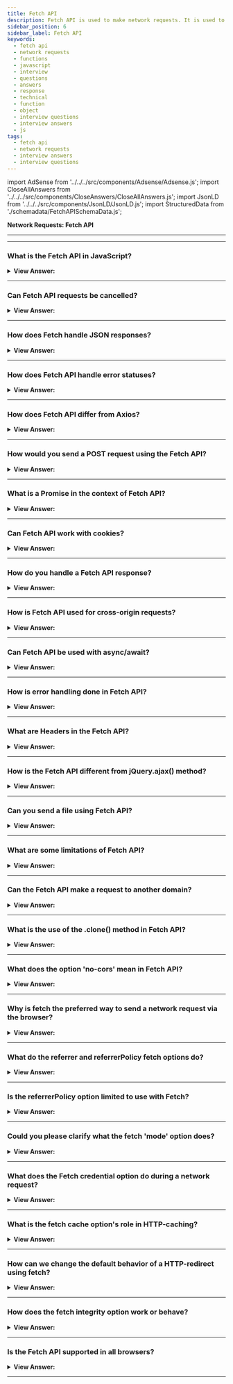 ```yaml
---
title: Fetch API
description: Fetch API is used to make network requests. It is used to make GET, POST, PUT, DELETE, and PATCH network requests. JavaScript Frontend Phone Interview Questions
sidebar_position: 6
sidebar_label: Fetch API
keywords:
  - fetch api
  - network requests
  - functions
  - javascript
  - interview
  - questions
  - answers
  - response
  - technical
  - function
  - object
  - interview questions
  - interview answers
  - js
tags:
  - fetch api
  - network requests
  - interview answers
  - interview questions
---
```


import AdSense from '../../../src/components/Adsense/Adsense.js';
import CloseAllAnswers from '../../../src/components/CloseAnswers/CloseAllAnswers.js';
import JsonLD from '../../../src/components/JsonLD/JsonLD.js';
import StructuredData from './schemadata/FetchAPISchemaData.js';

<JsonLD data={StructuredData} />

<head>
  <title>Fetch API | JavaScript Frontend Phone Interview Questions</title>
</head>

**Network Requests: Fetch API**

---

<AdSense />

---

<CloseAllAnswers />

### What is the Fetch API in JavaScript?

<details>
  <summary><strong>View Answer:</strong></summary>
  <div>
  <div><strong>Interview Response:</strong> Fetch API is a modern interface that provides a powerful and flexible feature to fetch resources asynchronously over the network, like XMLHttpRequest, but with a more powerful and flexible feature set.
  </div>
  </div>
</details>

---

### Can Fetch API requests be cancelled?

<details>
  <summary><strong>View Answer:</strong></summary>
  <div>
  <div><strong>Interview Response:</strong> Yes, using the AbortController API. You signal a fetch request to cancel by calling the abort() method.
  </div>
  </div>
</details>

---

### How does Fetch handle JSON responses?

<details>
  <summary><strong>View Answer:</strong></summary>
  <div>
  <div><strong>Interview Response:</strong> The Fetch API provides the `.json()` method on the Response object to handle JSON responses. This method returns a Promise that resolves to the JSON object once it is parsed.
  </div><br />
  <div><strong className="codeExample">Code Example:</strong><br /><br />

  <div></div>

Here's a simple example of how you might use the Fetch API to handle JSON responses.

```javascript
// fetch data from some API endpoint
fetch('https://api.example.com/data')
  .then(response => {
    // Check if the response is okay
    if (!response.ok) {
      throw new Error('Network response was not ok');
    }
    // parse the result as JSON
    return response.json();
  })
  .then(data => {
    // handle the JSON data here
    console.log(data);
  })
  .catch(error => {
    // handle any errors here
    console.error('There has been a problem with your fetch operation:', error);
  });
```

  </div>
  </div>
</details>

---

### How does Fetch API handle error statuses?

<details>
  <summary><strong>View Answer:</strong></summary>
  <div>
  <div><strong>Interview Response:</strong> The Fetch API treats HTTP error statuses (400-599) as successful promises, returning a Response object. To handle these errors, we manually check response.ok or status codes in your .then() chain.
  </div><br />
  <div><strong className="codeExample">Code Example:</strong><br /><br />

  <div></div>

```js
fetch('https://api.example.com/data')
    .then(response => {
        if (!response.ok) { // check if response is ok
            throw new Error(`HTTP error! status: ${response.status}`);
        }
        // proceed with the response if it's okay
        return response.json();
    })
    .then(data => {
        console.log(data);
    })
    .catch(error => {
        console.log('There was a problem with the fetch operation: ' + error.message);
    });

```

  </div>
  </div>
</details>

---

### How does Fetch API differ from Axios?

<details>
  <summary><strong>View Answer:</strong></summary>
  <div>
  <div><strong>Interview Response:</strong> Axios automatically transforms JSON data, handles error statuses as rejected promises, and supports request and response interceptors. Fetch requires manual handling for these tasks, but is a built-in browser API.</div><br />
  <div><strong className="codeExample">Here is a table that summarizes the key differences between Fetch API and Axios:</strong><br /><br />

  <div></div>

| Feature | Fetch API | Axios |
|---|---|---|
| Native or third-party library | Native JavaScript API | Third-party library |
| Ease of use | Simpler to use | More complex to use |
| Features | Fewer features | More features and flexibility |

  </div>
  </div>
</details>

---

### How would you send a POST request using the Fetch API?

<details>
  <summary><strong>View Answer:</strong></summary>
  <div>
  <div><strong>Interview Response:</strong> By using the Fetch API's fetch function with the URL, and an options object specifying method: 'POST' and body: JSON.stringify(data), where data is your payload.
  </div><br />
  <div><strong className="codeExample">Code Example:</strong><br /><br />

  <div></div>

Here's a simple example of sending a POST request with Fetch API.

```js
fetch('https://api.example.com/data', {
  method: 'POST',
  headers: {
    'Content-Type': 'application/json'
  },
  body: JSON.stringify({
    key1: 'value1',
    key2: 'value2'
  })
})
.then(response => response.json())
.then(data => console.log(data))
.catch((error) => console.error('Error:', error));
```

This script sends a JSON payload to the specified URL and logs the response or any error that occurs.

  </div>
  </div>
</details>

---

### What is a Promise in the context of Fetch API?

<details>
  <summary><strong>View Answer:</strong></summary>
  <div>
  <div><strong>Interview Response:</strong> A Promise is an object representing the eventual completion or failure of an asynchronous operation. Fetch returns a Promise.
  </div><br />
  <div><strong className="codeExample">Code Example:</strong><br /><br />

  <div></div>

```js
// Fetch data from an API
fetch('https://api.example.com/data')
    .then(response => {
        // The fetch() Promise resolved and we received a response object
        if (!response.ok) {
            throw new Error('Network response was not ok');
        }

        // This is another Promise for the response body that we return here
        return response.json();
    })
    .then(data => {
        // The response.json() Promise resolved and we have the actual data
        console.log(data);
    })
    .catch(error => {
        // Any thrown errors or rejected Promises end up here
        console.error('There has been a problem with your fetch operation: ', error);
    });
```

  </div>
  </div>
</details>

---

### Can Fetch API work with cookies?

<details>
  <summary><strong>View Answer:</strong></summary>
  <div>
  <div><strong>Interview Response:</strong> Yes, Fetch API can work with cookies. To include cookies in requests, use the `credentials` option set to `include` or `same-origin`, depending on the cross-origin policy.
  </div><br />
  <div><strong className="codeExample">Code Example:</strong><br /><br />

  <div></div>

Here's a basic example of how to use the Fetch API with cookies:

```javascript
fetch('https://example.com', {
  method: 'GET',
  credentials: 'include'  // for cross-origin requests
})
.then(response => response.json())
.then(data => console.log(data))
.catch(error => console.log('Error:', error));
```

In this example, `'include'` is used so that cookies will be included on the request even when doing a cross-origin request. If you're only making same-origin requests, you can use `'same-origin'`.

  </div>
  </div>
</details>

---

### How do you handle a Fetch API response?

<details>
  <summary><strong>View Answer:</strong></summary>
  <div>
  <div><strong>Interview Response:</strong> To handle a Fetch API response, chain .then() to parse the response, typically with .json(), then another .then() to process the data. Use .catch() to handle errors.
  </div><br />
  <div><strong className="codeExample">Code Example:</strong><br /><br />

  <div></div>

```js
fetch('url')
.then(response => response.json())
.then(data => console.log(data))
.catch(error => console.log('Error:', error));

```

  </div>
  </div>
</details>

---

### How is Fetch API used for cross-origin requests?

<details>
  <summary><strong>View Answer:</strong></summary>
  <div>
  <div><strong>Interview Response:</strong> Fetch API makes cross-origin requests by default, but the server must allow it using CORS headers. To include cookies in cross-origin requests, set `credentials: 'include'` in options.
  </div><br />
  <div><strong className="codeExample">Code Example:</strong><br /><br />

  <div></div>

```js
fetch('<https://example.com>', {
  method: 'GET',
  credentials: 'include'  // include cookies
})
```

  </div>
  </div>
</details>

---

### Can Fetch API be used with async/await?

<details>
  <summary><strong>View Answer:</strong></summary>
  <div>
  <div><strong>Interview Response:</strong> Yes, since fetch returns a promise, it can be used with async/await for more readable asynchronous code.
  </div><br />
  <div><strong className="codeExample">Code Example:</strong> 3.5<br /><br />

  <div></div>

```js
async function fetchData() {
  try {
    const response = await fetch('https://api.example.com/data');
    
    if (!response.ok) {
      throw new Error('Network response was not ok');
    }
    
    const data = await response.json();
    console.log(data);
  } catch (error) {
    console.error('There has been a problem with your fetch operation:', error);
  }
}

fetchData();
```

  </div>
  </div>
</details>

---

### How is error handling done in Fetch API?

<details>
  <summary><strong>View Answer:</strong></summary>
  <div>
  <div><strong>Interview Response:</strong> In Fetch API, you can use .catch() for network errors. For HTTP errors, manually check Response.ok or Response.status in .then(), because Fetch treats these as successful promises.
  </div>
  </div>
</details>

---

### What are Headers in the Fetch API?

<details>
  <summary><strong>View Answer:</strong></summary>
  <div>
  <div><strong>Interview Response:</strong> The Headers interface allows you to perform various actions on HTTP request and response headers. It's used in fetch to set request metadata.
  </div><br />
  <div><strong className="codeExample">Code Example:</strong><br /><br />

  <div></div>

Simple Header Interface Example:

```js
const headers = new Headers();
headers.set('Content-Type', 'application/json');
headers.get('Content-Type'); // 'application/json'
```

Here's an example code snippet that demonstrates the use of headers in the Fetch API:

```js
// Create a new Fetch request with custom headers
const url = 'https://api.example.com/data';
const headers = new Headers();
headers.append('Content-Type', 'application/json');
headers.append('Authorization', 'Bearer your-token-goes-here');

fetch(url, {
  method: 'GET',
  headers: headers
})
  .then(response => response.json())
  .then(data => {
    // Handle the response data
    console.log(data);
  })
  .catch(error => {
    // Handle any errors
    console.error(error);
  });
```

  </div>
  </div>
</details>

---

### How is the Fetch API different from jQuery.ajax() method?

<details>
  <summary><strong>View Answer:</strong></summary>
  <div>
  <div><strong>Interview Response:</strong> Fetch is built into the JavaScript language, whereas jQuery.ajax() is a part of the jQuery library. Fetch returns Promises, while jQuery uses callbacks.
  </div><br />
  <div><strong className="codeExample">Code Example:</strong><br /><br />

  <div></div>

Using the Fetch API:

```javascript
fetch('https://api.example.com/data')
  .then(response => response.json())
  .then(data => {
    // Handle the response data
    console.log(data);
  })
  .catch(error => {
    // Handle any errors
    console.error(error);
  });
```

Using the jQuery.ajax() method:

```javascript
$.ajax({
  url: 'https://api.example.com/data',
  method: 'GET',
  dataType: 'json',
  success: function(data) {
    // Handle the response data
    console.log(data);
  },
  error: function(error) {
    // Handle any errors
    console.error(error);
  }
});
```

The Fetch API provides a more modern and standardized approach to making HTTP requests, while `jQuery.ajax()` is a jQuery-specific method that includes additional features and compatibility for older browsers.

---

:::note
It's worth noting that the Fetch API is supported by most modern browsers natively, whereas using `jQuery.ajax()` requires including the jQuery library in your project. If you're already using jQuery in your project and require its additional features, using `jQuery.ajax()` can be a suitable choice. However, if you're working with modern browsers and want a more lightweight solution, the Fetch API is a good option.
:::

  </div>
  </div>
</details>

---

### Can you send a file using Fetch API?

<details>
  <summary><strong>View Answer:</strong></summary>
  <div>
  <div><strong>Interview Response:</strong> Yes, you can send a file using Fetch API. This is typically done using FormData to append the file to the request body, and setting the method to 'POST'.
  </div><br />
  <div><strong className="codeExample">Code Example:</strong><br /><br />

  <div></div>

Here's an example of sending a file using Fetch API:

```javascript
let formData = new FormData();
formData.append('file', document.querySelector('input[type=file]').files[0]);

fetch('https://example.com', {
  method: 'POST',
  body: formData
})
.then(response => console.log('Success:', response))
.catch(error => console.error('Error:', error));
```

In this example, an input element with type 'file' is expected in your HTML. The selected file is appended to the `formData` object, which is then sent in the body of the POST request.

  </div>
  </div>
</details>

---

### What are some limitations of Fetch API?

<details>
  <summary><strong>View Answer:</strong></summary>
  <div>
  <div><strong>Interview Response:</strong> Fetch API doesn't send or receive cookies by default and doesn't reject the promise on HTTP error status. Also, it's not supported in Internet Explorer.
  </div>
  </div>
</details>

---

### Can the Fetch API make a request to another domain?

<details>
  <summary><strong>View Answer:</strong></summary>
  <div>
  <div><strong>Interview Response:</strong> Yes, Fetch can make cross-origin requests but requires the server to opt-in using CORS headers due to the same-origin policy.
  </div><br />
  <div><strong className="codeExample">Code Example:</strong><br /><br />

  <div></div>

```js
fetch('https://api.another.com/data')
  .then(response => response.json())
  .then(data => {
    // Handle the response data
    console.log(data);
  })
  .catch(error => {
    // Handle any errors
    console.error(error);
  });
```

It's important to ensure that you have the necessary permissions and comply with the CORS policy of the domain you're making the request to.

  </div>
  </div>
</details>

---

### What is the use of the .clone() method in Fetch API?

<details>
  <summary><strong>View Answer:</strong></summary>
  <div>
  <div><strong>Interview Response:</strong> The `.clone()` method in Fetch API allows you to create a duplicate of a `Response` or `Request` object. This is useful because these objects are streams and can only be read once.
  </div><br />
  <div><strong className="codeExample">Code Example:</strong><br /><br />

  <div></div>

Here's an example of using `.clone()` method in Fetch API:

```javascript
fetch('https://example.com')
.then(response => {
  const clonedResponse = response.clone();
  
  // use original response for JSON parsing
  response.json()
  .then(data => console.log(data));
  
  // use cloned response for text parsing
  clonedResponse.text()
  .then(text => console.log(text));
})
.catch(error => console.log('Error:', error));
```

In this example, we make a fetch request and then clone the response. The original response is used to parse JSON data, and the cloned response is used to parse the response as text.

  </div>
  </div>
</details>

---

### What does the option 'no-cors' mean in Fetch API?

<details>
  <summary><strong>View Answer:</strong></summary>
  <div>
  <div><strong>Interview Response:</strong> The option 'no-cors' is used for requests to a different domain where you don’t have control over the server and it doesn’t support CORS.
  </div><br />
  <div><strong className="codeExample">Code Example:</strong><br /><br />

  <div></div>

```js
const result = await fetch('https://api.example.org', {
  method: 'POST',
  mode: 'no-cors', // mode set to 'no-cors'
  headers: {
    'Content-Type': 'application/json',
  },
  body: JSON.stringify({ foo: 'bar' }),
});
```

  </div>
  </div>
</details>

---

### Why is fetch the preferred way to send a network request via the browser?

<details>
  <summary><strong>View Answer:</strong></summary>
  <div>
  <div><strong>Interview Response:</strong> Fetch is preferred due to its flexibility, promise-based nature, streamlined error handling, and the fact that it's built into modern browsers, making it readily available without external libraries.
    </div><br />
  <div><strong>Technical Response:</strong> Beyond the Fetch getting built on the Promise Object. Fetch is easy to implement compared to other methods used to send a network request, like Ajax. The WebSocket object is more appropriate than fetch if you also want to interact (bi-directional) with the server. Fetch offers a great simplicity to load content on a page in other cases. Fetch also has many fetch options, including referrer, referrerPolicy, mode, and other options.
    </div><br />
  <div><strong className="codeExample">Code Example:</strong><br /><br />

  <div></div>

```js
let promise = fetch(url, {
  method: "GET", // POST, PUT, DELETE, etc.
  headers: {
    // the content type header value is usually auto-set
    // depending on the request body
    "Content-Type": "text/plain;charset=UTF-8"
  },
  body: undefined // string, FormData, Blob, BufferSource, or URLSearchParams
  referrer: "about:client", // or "" to send no Referer header,
  // or an url from the current origin
  referrerPolicy: "no-referrer-when-downgrade", // no-referrer, origin, same-origin...
  mode: "cors", // same-origin, no-cors
  credentials: "same-origin", // omit, include
  cache: "default", // no-store, reload, no-cache, force-cache, or only-if-cached
  redirect: "follow", // manual, error
  integrity: "", // a hash, like "sha256-abcdef1234567890"
  keepalive: false, // true
  signal: undefined, // AbortController to abort request
  window: window // null
});
```

  </div>
  </div>
</details>

---

### What do the referrer and referrerPolicy fetch options do?

<details>
  <summary><strong>View Answer:</strong></summary>
  <div>
  <div><strong>Interview Response:</strong> The `referrer` option sets the HTTP referer header and the `referrerPolicy` determines how the referer URL is shared when fetching a request, impacting privacy and security.
    </div><br />
  <div><strong>Technical Response:</strong> The referrer and referrerPolicy options govern how the fetch options object sets the HTTP Referrer header. Usually, that header is set automatically and contains the URL of the page that made the request. In most scenarios, it is not essential; sometimes, it makes sense to remove or shorten it for security purposes. The referrer option allows us to set any Referrer (within the current origin) or remove it and the referrerPolicy option sets general rules for the referrer.
    </div><br />
  <div><strong className="codeExample">Code Example:</strong><br /><br />

  <div></div>

```js
// To send no referer, set an empty string:
fetch('/page', {
  referrer: '', // no Referer header
});

// To set another url within the current origin:
fetch('/page', {
  // assuming we're on https://javascript.info
  // we can set any Referer header, but only within the current origin
  referrer: 'https://javascript.info/anotherpage',
});
```

  </div>
  </div>
</details>

---

### Is the referrerPolicy option limited to use with Fetch?

<details>
  <summary><strong>View Answer:</strong></summary>
  <div>
  <div><strong>Interview Response:</strong>No, `referrerPolicy` is not limited to Fetch. It's a general policy used in HTML and APIs like Fetch and XMLHttpRequest for controlling the referrer header.
    </div><br/>
  <div><strong>Interview Response:</strong> No, the referrer-policy described in the specification is not just for fetch, but more global. It is possible to set the default policy for the whole page using the Referrer-Policy HTTP header, or per-link, with &#8249;a rel="noreferrer"&#8250;.
    </div>
  </div>
</details>

---

### Could you please clarify what the fetch 'mode' option does?

<details>
  <summary><strong>View Answer:</strong></summary>
  <div>
  <div><strong>Interview Response:</strong> The `mode` option in Fetch defines the type of request, which can be `cors`, `no-cors`, `same-origin`, or `navigate`, affecting CORS behavior and request/response visibility.
    </div><br/>
  <div><strong>Technical Response:</strong> The mode option is a safeguard that prevents occasional cross-origin requests. It has three parameters, including cors, same-origin, and no-cors. The cors parameter is the default state which allows cross-origin requests. The same-origin parameter only allows requests from the origin. When the same-origin sets, all cross-origin requests are forbidden. The no-cors parameter only allows safe cross-origin requests. The mode option may be helpful when the URL for fetch comes from a 3rd-party, and we want a “power off switch” to limit cross-origin capabilities.
    </div><br />
  <div><strong className="codeExample">Code Example:</strong><br /><br />

  <div></div>

```js
fetch('https://api.example.com/data', { mode: 'cors' }) // mode set to the default value
  .then(response => {
    // Handle the response data
    console.log(response);
  })
  .catch(error => {
    // Handle any errors
    console.error(error);
  });

```

  </div>
  </div>
</details>

---

### What does the Fetch credential option do during a network request?

<details>
  <summary><strong>View Answer:</strong></summary>
  <div>
  <div><strong>Interview Response:</strong> The credentials option in Fetch determines if cookies are included with requests, with options being 'omit', 'same-origin', or 'include' to handle cross-origin requests.
    </div><br />
  <div><strong>Technical Response:</strong> The credentials option specifies whether fetch should send cookies and HTTP-Authorization headers with the request. It has three parameters, including same-origin, include, and omit. The same-origin parameter is the default setting used only to send user credentials if the URL is on the same origin as the calling script. The include parameter gets used if we always want to send user credentials, even for cross-origin calls. (We should note that include requires Accept-Control-Allow-Credentials from the cross-origin server for JavaScript to access the response.). The omit parameter gets used when we do not want to send or receive cookies. This behavior is like XHR’s withCredentials flag, but with three available values instead of two.
    </div><br />
  <div><strong className="codeExample">Code Example:</strong><br /><br />

  <div></div>

```js
fetch('https://api.example.com/data', { credentials: 'include' })
  .then(response => {
    // Handle the response data
    console.log(response);
  })
  .catch(error => {
    // Handle any errors
    console.error(error);
  });
```

  </div>
  </div>
</details>

---

### What is the fetch cache option's role in HTTP-caching?

<details>
  <summary><strong>View Answer:</strong></summary>
  <div>
  <div><strong>Interview Response:</strong> The `cache` option in Fetch influences how the request interacts with the HTTP cache. It can enforce specific cache behavior, like bypassing cache or only using cache.
    </div><br/>
  <div><strong>Technical Response:</strong> By default, fetch requests make use of standard HTTP-caching. It respects the Expires and Cache-Control headers, sends If-Modified-Since, and other options. Just like the behavior of a regular HTTP-request. The cache option allows us to ignore HTTP-cache or fine-tune its usage.
    </div><br />
  <div><strong className="codeExample">Code Example:</strong><br /><br />

  <div></div>

```js
fetch('https://api.example.com/data', { cache: 'no-store' })
  .then(response => {
    // Handle the response data
    console.log(response);
  })
  .catch(error => {
    // Handle any errors
    console.error(error);
  });
```

In this example the browser fetches the resource from the remote server without first looking in the cache, and will not update the cache with the downloaded resource.

  </div>
  </div>
</details>

---

### How can we change the default behavior of a HTTP-redirect using fetch?

<details>
  <summary><strong>View Answer:</strong></summary>
  <div>
  <div><strong>Interview Response:</strong> By using the redirect option in Fetch, you can change the default HTTP-redirect behavior. The options include 'follow', 'error', or 'manual' to handle or reject redirects.
    </div>
  <div><strong>Technical Response:</strong> Normally, fetch transparently follows HTTP-redirects such as 301, 302, but there are more in the specification. The fetch redirect option allows us to tweak or modify the HTTP-behavior. Redirect's contains three redirect modification parameters: follow, error, and manual. The default value for the “follow” option transparently follows HTTP-redirects. In the case of an HTTP-redirect, the error argument returns an error, and the manual argument allows us to process HTTP-redirects manually. In the event of a redirect, we receive a specific response object containing the response. type="opaqueredirect" and zeroed/empty status and most other properties.
    </div><br />
  <div><strong className="codeExample">Code Example:</strong><br /><br />

  <div></div>

```js
fetch('https://api.example.com/data', { redirect: 'manual' })
  .then(response => {
    // Check if it's a redirect response
    if (response.redirected) {
      // Manually handle the redirect
      console.log('Redirect URL:', response.url);
      // Make another request to the redirect URL if needed
      // fetch(response.url);
    } else {
      // Handle the response data
      console.log(response);
    }
  })
  .catch(error => {
    // Handle any errors
    console.error(error);
  });
```

  </div>
  </div>
</details>

---

### How does the fetch integrity option work or behave?

<details>
  <summary><strong>View Answer:</strong></summary>
  <div>
  <div><strong>Interview Response:</strong> The `integrity` option in Fetch allows for sub-resource integrity checks. It expects a cryptographic hash of the resource to ensure data hasn't been tampered with.
    </div><br />
  <div><strong>Technical Response:</strong> The integrity option allows to check if the response matches the known-ahead checksum. The specification's supported hash functions are SHA-256, SHA-384, and SHA-512. There might be others, depending on the browser. For example, we are downloading a file, and we know that is SHA-256 checksum is “abcdef” (an actual checksum is more extended, of course). Fetch calculates SHA-256 on its own and compares it with our string. In case of a mismatch, an error triggers.
    </div><br />
  <div><strong className="codeExample">Code Example:</strong><br /><br />

  <div></div>

```js
fetch('http://site.com/file', {
  integrity: 'sha256-abcdef',
});
```

  </div>
  </div>
</details>

---

### Is the Fetch API supported in all browsers?

<details>
  <summary><strong>View Answer:</strong></summary>
  <div>
  <div><strong>Interview Response:</strong> Fetch is supported in most modern browsers, but not in Internet Explorer. You can use polyfills to support older browsers.
  </div>
  </div>
</details>

---
